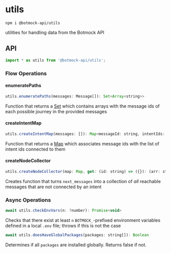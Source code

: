 # utils

```console
npm i @botmock-api/utils
```

utilities for handling data from the Botmock API

## API

```js
import * as utils from '@botmock-api/utils';
```

### Flow Operations

#### enumeratePaths

```js
utils.enumeratePaths(messages: Message[]): Set<Array<string>>
```

Function that returns a [Set](https://developer.mozilla.org/en-US/docs/Web/JavaScript/Reference/Global_Objects/Set)
which contains arrays with the message ids of each possible journey in the provided messages

#### createIntentMap

```js
utils.createIntentMap(messages: []): Map<messageId: string, intentIds: string[]>
```

Function that returns a [Map](https://developer.mozilla.org/en-US/docs/Web/JavaScript/Reference/Global_Objects/Map)
which associates message ids with the list of intent ids connected to them

#### createNodeCollector

```js
utils.createNodeCollector(map: Map, get: (id: string) => ({}): (arr: string[]) => string[]
```

Creates function that turns `next_messages` into a collection of _all_ reachable
messages that are not connected by an intent

### Async Operations

```js
await utils.checkEnvVars(n: ?number): Promise<void>
```

Checks that there exist at least `n` `BOTMOCK_`-prefixed environment variables defined in a local `.env` file;
throws if this is not the case

```js
await utils.doesHaveGlobalPackages(packages: string[]): Boolean
```

Determines if all `packages` are installed globally. Returns false if not.
